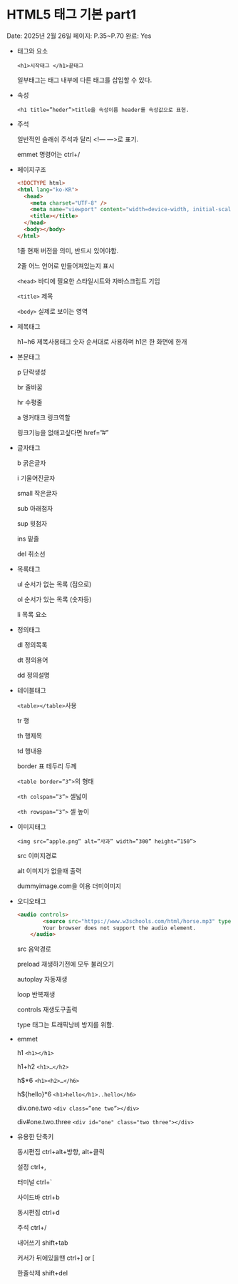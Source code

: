 # HTML5 태그 기본 part1

Date: 2025년 2월 26일
페이지: P.35~P.70
완료: Yes

- 태그와  요소
    
    `<h1>시작태그 </h1>끝태그`
    
    일부태그는 태그 내부에 다른 태그를 삽입할 수 있다.
    
- 속성
    
    `<h1 title=”heder”>title을 속성이름 header를 속성값으로 표현.`
    
- 주석
    
    일반적인 슬래쉬 주석과 달리 <!— —>로 표기.
    
    emmet 명령어는 ctrl+/
    
- 페이지구조
    
    ```html
    <!DOCTYPE html>
    <html lang="ko-KR">
      <head>
        <meta charset="UTF-8" />
        <meta name="viewport" content="width=device-width, initial-scale=1.0" />
        <title></title>
      </head>
      <body></body>
    </html>
    ```
    
    1줄 현재 버전을 의미, 반드시 있어야함.
    
    2줄 어느 언어로 만들어져있는지 표시
    
    `<head>` 바디에 필요한 스타일시트와 자바스크립트 기입
    
    `<title>` 제목
    
    `<body>` 실제로 보이는 영역
    
- 제목태그
    
    h1~h6 제목사용태그 숫자 순서대로 사용하며 h1은 한 화면에 한개
    
- 본문태그
    
    p  단락생성
    
    br 줄바꿈
    
    hr 수평줄
    
    a 앵커태크 링크역할
    
    링크기능을 없애고싶다면 href=”#”
    
- 글자태그
    
    b 굵은글자
    
    i 기울어진글자
    
    small 작은글자
    
    sub 아래첨자
    
    sup 윗첨자
    
    ins 밑줄
    
    del 취소선
    
- 목록태그
    
    ul 순서가 없는 목록 (점으로)
    
    ol 순서가 있는 목록 (숫자등)
    
    li 목록 요소
    
- 정의태그
    
    dl 정의목록
    
    dt 정의용어
    
    dd 정의설명
    
- 테이블태그
    
    `<table></table>`사용
    
    tr 행 
    
    th 행제목
    
    td 행내용
    
    border 표 테두리 두께
    
    `<table border=”3”>`의 형태
    
    `<th colspan=”3”>` 셀넓이
    
    `<th rowspan=”3”>` 셀 높이
    
- 이미지태그
    
    `<img src=”apple.png” alt=”사과” width=”300” height=”150”>`
    
    src 이미지경로
    
    alt 이미지가 없을때 출력
    
    dummyimage.com을 이용 더미이미지
    
- 오디오태그
    
    ```html
    <audio controls>
            <source src="https://www.w3schools.com/html/horse.mp3" type="audio/mpeg" />
            Your browser does not support the audio element.
        </audio>
    ```
    
    src 음악경로
    
    preload 재생하기전에 모두 불러오기
    
    autoplay 자동재생
    
    loop 반복재생
    
    controls 재생도구출력
    
    type 태그는 트래픽낭비 방지를 위함.
    
- emmet
    
    h1  `<h1></h1>`
    
    h1+h2 `<h1>…</h2>`
    
    h$*6 `<h1><h2>…</h6>`
    
    h${hello}*6 `<h1>hello</h1>..hello</h6>`
    
    div.one.two `<div class=”one two”></div>`
    
    div#one.two.three  `<div id="one" class="two three"></div>`
    
- 유용한 단축키
    
    동시편집 ctrl+alt+방향, alt+클릭
    
    설정 ctrl+,
    
    터미널 ctrl+`
    
    사이드바 ctrl+b
    
    동시편집 ctrl+d
    
    주석 ctrl+/
    
    내어쓰기 shift+tab
    
    커서가 뒤에있을땐 ctrl+] or [
    
    한줄삭제 shift+del